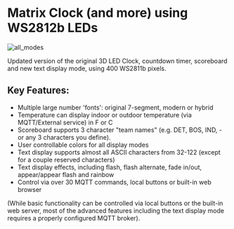 # Matrix Clock (and more) using WS2812b LEDs

![all_modes](https://user-images.githubusercontent.com/55962781/113493423-2a029f00-94ad-11eb-8f39-43af33dc5daa.jpg)

Updated version of the original 3D LED Clock, countdown timer, scoreboard and new text display mode, using 400 WS2811b pixels.

## Key Features:
* Multiple large number 'fonts': original 7-segment, modern or hybrid
* Temperature can display indoor or outdoor temperature (via MQTT/External service) in F or C
* Scoreboard supports 3 character "team names" (e.g. DET, BOS, IND, - or any 3 characters you define).
* User controllable colors for all display modes
* Text display supports almost all ASCII characters from 32-122 (except for a couple reserved characters)
* Text display effects, including flash, flash alternate, fade in/out, appear/appear flash and rainbow
* Control via over 30 MQTT commands, local buttons or built-in web browser

(While basic functionality can be controlled via local buttons or the built-in web server, most of the advanced features including the text display mode requires a properly configured MQTT broker).

